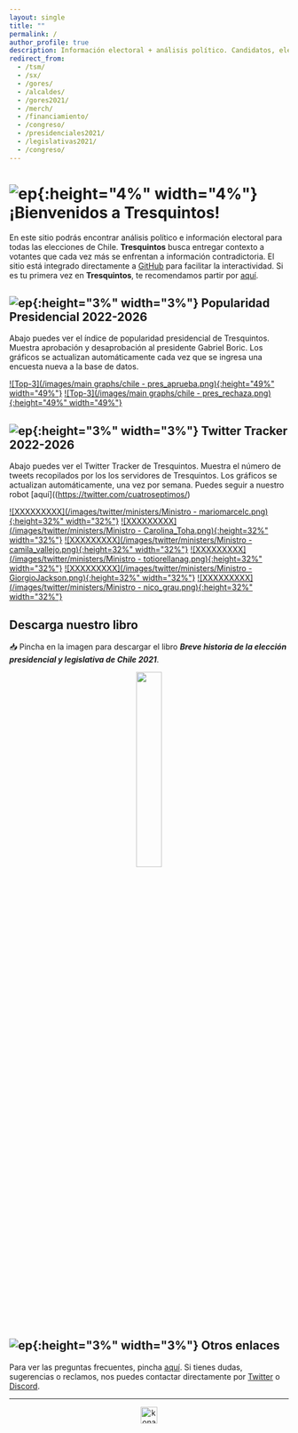 ```yaml
---
layout: single
title: ""
permalink: /
author_profile: true
description: Información electoral + análisis político. Candidatos, elecciones y tendencias.
redirect_from:
  - /tsm/
  - /sx/
  - /gores/
  - /alcaldes/
  - /gores2021/
  - /merch/
  - /financiamiento/
  - /congreso/
  - /presidenciales2021/
  - /legislativas2021/
  - /congreso/
---
```


# ![ep](/images/pc.png){:height="4%" width="4%"} ¡Bienvenidos a Tresquintos!

En este sitio podrás encontrar análisis político e información electoral para todas las elecciones de Chile. **Tresquintos** busca entregar contexto a votantes que cada vez más se enfrentan a información contradictoria. El sitio está integrado directamente a [GitHub](https://github.com/) para facilitar la interactividad. Si es tu primera vez en **Tresquintos**, te recomendamos partir por [aquí](https://tresquintos.cl/faq/).


## ![ep](/images/pc.png){:height="3%" width="3%"} Popularidad Presidencial 2022-2026

Abajo puedes ver el índice de popularidad presidencial de Tresquintos. Muestra aprobación y desaprobación al presidente Gabriel Boric. Los gráficos se actualizan automáticamente cada vez que se ingresa una encuesta nueva a la base de datos.

[![Top-3](/images/main graphs/chile - pres_aprueba.png){:height="49%" width="49%"}](https://tresquintos.cl/popularidad/) [![Top-3](/images/main graphs/chile - pres_rechaza.png){:height="49%" width="49%"}](https://tresquintos.cl/popularidad/)


## ![ep](/images/pc.png){:height="3%" width="3%"} Twitter Tracker 2022-2026

Abajo puedes ver el Twitter Tracker de Tresquintos. Muestra el número de tweets recopilados por los los servidores de Tresquintos. Los gráficos se actualizan automáticamente, una vez por semana. Puedes seguir a nuestro robot [aquí]((https://twitter.com/cuatroseptimos/)

[![XXXXXXXXX](/images/twitter/ministers/Ministro - mariomarcelc.png){:height=32%" width="32%"}](https://tresquintos.cl/debate/)
[![XXXXXXXXX](/images/twitter/ministers/Ministro - Carolina_Toha.png){:height=32%" width="32%"}](https://tresquintos.cl/debate/)
[![XXXXXXXXX](/images/twitter/ministers/Ministro - camila_vallejo.png){:height=32%" width="32%"}](https://tresquintos.cl/debate/)
[![XXXXXXXXX](/images/twitter/ministers/Ministro - totiorellanag.png){:height=32%" width="32%"}](https://tresquintos.cl/debate/)
[![XXXXXXXXX](/images/twitter/ministers/Ministro - GiorgioJackson.png){:height=32%" width="32%"}](https://tresquintos.cl/debate/)
[![XXXXXXXXX](/images/twitter/ministers/Ministro - nico_grau.png){:height=32%" width="32%"}](https://tresquintos.cl/debate/)


## Descarga nuestro libro

📥 Pincha en la imagen para descargar el libro ***Breve historia de la elección presidencial y legislativa de Chile 2021***.

<p class="aligncenter">
<a href="https://www.researchgate.net/profile/Kenneth-Bunker/publication/356193914_Breve_historia_de_la_eleccion_presidencial_y_legislativa_de_Chile_2021/links/61916bae3068c54fa5e579a5/Breve-historia-de-la-eleccion-presidencial-y-legislativa-de-Chile-2021.pdf">
  <img src="/images/publicaciones/breve_historia.png" width="30%" height="30%" />
</a>
</p>


## ![ep](/images/pc.png){:height="3%" width="3%"} Otros enlaces

Para ver las preguntas frecuentes, pincha [aquí](https://tresquintos.cl/faq/). Si tienes dudas, sugerencias o reclamos, nos puedes contactar directamente por [Twitter](https://www.twitter.com/tresquintos) o [Discord](https://discord.gg/qPDkg67).


---

<!-- NES -->
<style>
.aligncenter {
    text-align: center;
}
</style>
<p class="aligncenter">
    <img src="/images/nes.png" width="30" height="30" alt="konami" />
</p>
<script src="/js/topsecret.js"></script>

<script src="/js/cyberdelia.js"></script>

<script type="text/javascript"> var msTag = {"site":"tnw","page":"home","cyberdelia_page_type":"home","data":{"sponsorName":false,"isSponsoredCategory":false}}</script>

<script src="https://cdn0.tnwcdn.com/wp-content/themes/cyberdelia/assets/js/app.min.js?v=1585558461" type="text/javascript" async=""></script>



<!-- Favicon -->

<link rel="apple-touch-icon" sizes="180x180" href="/apple-touch-icon.png">
<link rel="icon" type="image/png" sizes="32x32" href="/favicon-32x32.png">
<link rel="icon" type="image/png" sizes="16x16" href="/favicon-16x16.png">
<link rel="manifest" href="/site.webmanifest">
<link rel="mask-icon" href="/safari-pinned-tab.svg" color="#5bbad5">
<meta name="msapplication-TileColor" content="#b91d47">
<meta name="theme-color" content="#ffffff">




<!-- Finisce sempre così, con la morte.
Prima però c’è stata la vita,
nascosta sotto i bla, bla, bla, bla, bla.
È tutto sedimentato sotto il chiacchiericcio e il rumore:
il silenzio e il sentimento,
l’emozione e la paura,
gli sparuti incostanti sprazzi di bellezza
e poi lo squallore disgraziato e l’uomo miserabile.
Tutto sepolto nella coperta
dell’imbarazzo dello stare al mondo:
bla, bla, bla, bla.
Altrove c’è l’Altrove,
io non mi occupo dell’Altrove.
Dunque che questo romanzo abbia inizio.
In fondo è solo un trucco, si è solo un trucco. kb. -->

